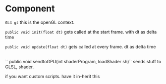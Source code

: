 # Component


``GL4 gl`` this is the openGL context.



``public void init(float dt)``
gets called at the start frame. with dt as delta time
<br>

`` public void update(float dt) ``
gets called at every frame. dt as delta time

<br>
`` public void sendtoGPU(int shaderProgram, loadShader sh)``  sends stuff to GLSL, 
shader. 
<br>


if you want custom scripts. have it in-herit this

